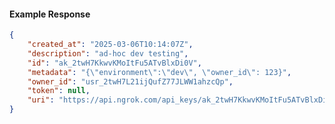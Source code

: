 <!-- Code generated for API Clients. DO NOT EDIT. -->

#### Example Response

```json
{
	"created_at": "2025-03-06T10:14:07Z",
	"description": "ad-hoc dev testing",
	"id": "ak_2twH7KkwvKMoItFu5ATvBlxDi0V",
	"metadata": "{\"environment\":\"dev\", \"owner_id\": 123}",
	"owner_id": "usr_2twH7L21ijQufZ77JLWW1ahzcQp",
	"token": null,
	"uri": "https://api.ngrok.com/api_keys/ak_2twH7KkwvKMoItFu5ATvBlxDi0V"
}
```
